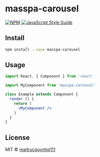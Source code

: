 # masspa-carousel

> 

[![NPM](https://img.shields.io/npm/v/masspa-carousel.svg)](https://www.npmjs.com/package/masspa-carousel) [![JavaScript Style Guide](https://img.shields.io/badge/code_style-standard-brightgreen.svg)](https://standardjs.com)

## Install

```bash
npm install --save masspa-carousel
```

## Usage

```jsx
import React, { Component } from 'react'

import MyComponent from 'masspa-carousel'

class Example extends Component {
  render () {
    return (
      <MyComponent />
    )
  }
}
```

## License

MIT © [maitrucquynhq111](https://github.com/maitrucquynhq111)
